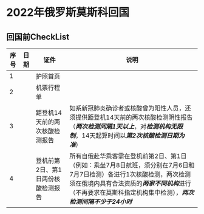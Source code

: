 # 2022年俄罗斯莫斯科回国

## 回国前CheckList
| 序号 | 日期 | 证件 | 说明 |
| --- | ---- | ---- | ---- |
|  1  |      | 护照首页   |  | 
|  2  |      | 机票行程单 |  | 
|  3  |      | 距登机14天前的两次核酸检测报告 | 如系新冠肺炎确诊者或核酸曾为阳性人员，还须提供距登机14天前的两次核酸检测阴性报告（***两次检测间隔1天以上***，对***检测机构无限制***，14天起算时间以***第2次核酸检测日期为准***） | 
|  4  |      | 登机前第2日、第1日两份核酸检测报告 | 所有自俄赴华乘客需在登机前第2日、第1日（例如：乘坐7月8日航班，须分别在7月6日和7月7日检测）各进行1次核酸检测，两次检测须在俄境内具有合法资质的***两家不同机构***进行（不再要求在莫斯科指定机构集中检测），***两次检测间隔不少于24小时*** |
